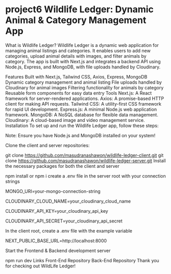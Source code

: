 # project6 Wildlife Ledger: Dynamic Animal & Category Management App
What is Wildlife Ledger?
Wildlife Ledger is a dynamic web application for managing animal listings and categories. It enables users to add new categories, upload animal details with images, and filter animals by category. The app is built with Next.js and integrates a backend API using Node.js, Express, and MongoDB, with file uploads handled by Cloudinary.

Features
Built with Next.js, Tailwind CSS, Axios, Express, MongoDB
Dynamic category management and animal listing
File uploads handled by Cloudinary for animal images
Filtering functionality for animals by category
Reusable form components for easy data entry
Tools
Next.js: A React framework for server-rendered applications.
Axios: A promise-based HTTP client for making API requests.
Tailwind CSS: A utility-first CSS framework for rapid UI development.
Express.js: A minimal Node.js web application framework.
MongoDB: A NoSQL database for flexible data management.
Cloudinary: A cloud-based image and video management service.
Installation
To set up and run the Wildlife Ledger app, follow these steps:

Note: Ensure you have Node.js and MongoDB installed on your system!

Clone the client and server repositories:

git clone https://github.com/masudranashawon/wildlife-ledger-client.git
git clone https://github.com/masudranashawon/wildlife-ledger-server.git
Install the necessary packages for both the client and server

npm install or npm i
create a .env file in the server root with your connection strings

MONGO_URI=your-mongo-connection-string

CLOUDINARY_CLOUD_NAME=your_cloudinary_cloud_name

CLOUDINARY_API_KEY=your_cloudinary_api_key

CLOUDINARY_API_SECRET=your_cloudinary_api_secret

In the client root, create a .env file with the example variable

NEXT_PUBLIC_BASE_URL=http://localhost:8000

Start the Frontend & Backend development server

npm run dev
Links
Front-End Repository
Back-End Repository
Thank you for checking out WildLife Ledger!
